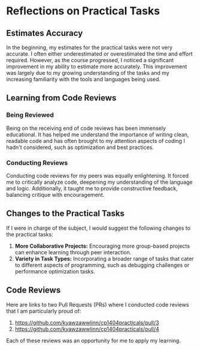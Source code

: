 # Reflections on Practical Tasks

## Estimates Accuracy
In the beginning, my estimates for the practical tasks were not very accurate. I often either underestimated or overestimated the time and effort required. However, as the course progressed, I noticed a significant improvement in my ability to estimate more accurately. This improvement was largely due to my growing understanding of the tasks and my increasing familiarity with the tools and languages being used.

## Learning from Code Reviews
### Being Reviewed
Being on the receiving end of code reviews has been immensely educational. It has helped me understand the importance of writing clean, readable code and has often brought to my attention aspects of coding I hadn't considered, such as optimization and best practices.

### Conducting Reviews
Conducting code reviews for my peers was equally enlightening. It forced me to critically analyze code, deepening my understanding of the language and logic. Additionally, it taught me to provide constructive feedback, balancing critique with encouragement.

## Changes to the Practical Tasks
If I were in charge of the subject, I would suggest the following changes to the practical tasks:
1. **More Collaborative Projects:** Encouraging more group-based projects can enhance learning through peer interaction.
2. **Variety in Task Types:** Incorporating a broader range of tasks that cater to different aspects of programming, such as debugging challenges or performance optimization tasks.

## Code Reviews
Here are links to two Pull Requests (PRs) where I conducted code reviews that I am particularly proud of:

1. https://github.com/kyawzawwlinn/cp1404practicals/pull/3
2. https://github.com/kyawzawwlinn/cp1404practicals/pull/4

Each of these reviews was an opportunity for me to apply my learning.
